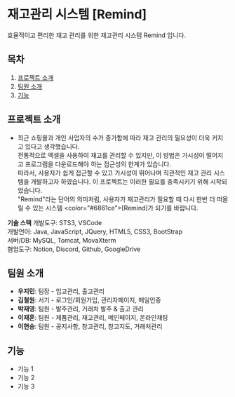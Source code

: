 # 재고관리 시스템 [Remind]

효율적이고 편리한 재고 관리를 위한 재고관리 시스템 Remind 입니다.

## 목차

1. [프로젝트 소개](#프로젝트-소개)
2. [팀원 소개](#팀원-소개)
3. [기능](#기능)

## 프로젝트 소개

- 최근 쇼핑몰과 개인 사업자의 수가 증가함에 따라 재고 관리의 필요성이 더욱 커지고 있다고 생각했습니다.<br/>
전통적으로 엑셀을 사용하여 재고를 관리할 수 있지만, 이 방법은 가시성이 떨어지고 프로그램을 다운로드해야 하는 접근성의 한계가 있습니다.<br/>
따라서, 사용자가 쉽게 접근할 수 있고 가시성이 뛰어나며 직관적인 재고 관리 시스템을 개발하고자 하였습니다. 이 프로젝트는 이러한 필요를 충족시키기 위해 시작되었습니다.<br/>
"Remind"라는 단어의 의미처럼, 사용자가 재고관리가 필요할 때 다시 한번 더 떠올릴 수 있는 시스템 <color="#6861ce">[Remind]</color>가 되기를 바랍니다.<br/>

**기술 스택**
개발도구: STS3, VSCode<br/>
개발언어: Java, JavaScript, JQuery, HTML5, CSS3, BootStrap<br/>
서버/DB: MySQL, Tomcat, MovaXterm<br/>
협업도구: Notion, Discord, Github, GoogleDrive<br/>

## 팀원 소개

- **우지민**: 팀장 - 입고관리, 출고관리
- **김철원**: 서기 - 로그인/회원가입, 관리자페이지, 메일인증
- **박재영**: 팀원 - 발주관리, 거래처 발주 & 출고 관리
- **이재훈**: 팀원 - 제품관리, 재고관리, 메인페이지, 온라인채팅
- **이현승**: 팀원 - 공지사항, 창고관리, 창고지도, 거래처관리

## 기능

- 기능 1
- 기능 2
- 기능 3
